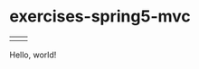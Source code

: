 # exercises-spring5-mvc
|  |  |
|--|--|
|  |  |

Hello, world!
<!--stackedit_data:
eyJoaXN0b3J5IjpbLTIxMDcyNTk2ODUsLTY3NTEzNzg1NV19
-->